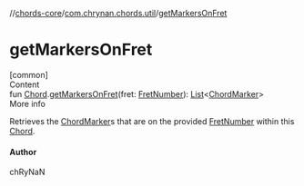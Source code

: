 //[chords-core](../../index.md)/[com.chrynan.chords.util](index.md)/[getMarkersOnFret](get-markers-on-fret.md)



# getMarkersOnFret  
[common]  
Content  
fun [Chord](../com.chrynan.chords.model/-chord/index.md).[getMarkersOnFret](get-markers-on-fret.md)(fret: [FretNumber](../com.chrynan.chords.model/-fret-number/index.md)): [List](https://kotlinlang.org/api/latest/jvm/stdlib/kotlin.collections/-list/index.html)<[ChordMarker](../com.chrynan.chords.model/-chord-marker/index.md)>  
More info  


Retrieves the [ChordMarker](../com.chrynan.chords.model/-chord-marker/index.md)s that are on the provided [FretNumber](../com.chrynan.chords.model/-fret-number/index.md) within this [Chord](../com.chrynan.chords.model/-chord/index.md).



#### Author  


chRyNaN

  



